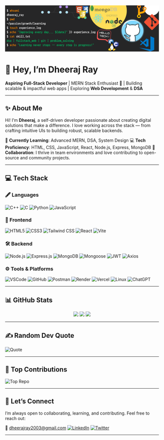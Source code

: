 ![Banner](https://github.com/DheerajRay-01/DheerajRay-01/blob/main/gitBanner.png)

# 👋 Hey, I’m Dheeraj Ray

**Aspiring Full-Stack Developer** | MERN Stack Enthusiast 🚀 | Building scalable & impactful web apps | Exploring **Web Development** & **DSA**

---

## ✨ About Me

Hi! I’m **Dheeraj**, a self-driven developer passionate about creating digital solutions that make a difference. I love working across the stack — from crafting intuitive UIs to building robust, scalable backends.

🌱 **Currently Learning**: Advanced MERN, DSA, System Design
💻 **Tech Proficiency**: HTML, CSS, JavaScript, React, Node.js, Express, MongoDB
🤝 **Collaboration**: I thrive in team environments and love contributing to open-source and community projects.

---

## 💻 Tech Stack

### 🖋 Languages

![C++](https://img.shields.io/badge/C++-00599C?style=for-the-badge\&logo=c%2B%2B\&logoColor=white)
![C](https://img.shields.io/badge/C-00599C?style=for-the-badge\&logo=c\&logoColor=white)
![Python](https://img.shields.io/badge/Python-3776AB?style=for-the-badge\&logo=python\&logoColor=white)
![JavaScript](https://img.shields.io/badge/JavaScript-F7DF1E?style=for-the-badge\&logo=javascript\&logoColor=black)

### 🎨 Frontend

![HTML5](https://img.shields.io/badge/HTML5-E34F26?style=for-the-badge\&logo=html5\&logoColor=white)
![CSS3](https://img.shields.io/badge/CSS3-1572B6?style=for-the-badge\&logo=css3\&logoColor=white)
![Tailwind CSS](https://img.shields.io/badge/TailwindCSS-38B2AC?style=for-the-badge\&logo=tailwind-css\&logoColor=white)
![React](https://img.shields.io/badge/React-61DAFB?style=for-the-badge\&logo=react\&logoColor=black)
![Vite](https://img.shields.io/badge/Vite-646CFF?style=for-the-badge\&logo=vite\&logoColor=white)

### 🛠 Backend

![Node.js](https://img.shields.io/badge/Node.js-339933?style=for-the-badge\&logo=node.js\&logoColor=white)
![Express.js](https://img.shields.io/badge/Express.js-000000?style=for-the-badge\&logo=express\&logoColor=white)
![MongoDB](https://img.shields.io/badge/MongoDB-47A248?style=for-the-badge\&logo=mongodb\&logoColor=white)
![Mongoose](https://img.shields.io/badge/Mongoose-A33E1F?style=for-the-badge\&logoColor=white)
![JWT](https://img.shields.io/badge/JWT-FFB13B?style=for-the-badge\&logo=json-web-tokens\&logoColor=white)
![Axios](https://img.shields.io/badge/Axios-5A29E4?style=for-the-badge\&logo=axios\&logoColor=white)

### ⚙️ Tools & Platforms

![VSCode](https://img.shields.io/badge/VS%20Code-0078D7?style=for-the-badge\&logo=visual-studio-code\&logoColor=white)
![GitHub](https://img.shields.io/badge/GitHub-181717?style=for-the-badge\&logo=github\&logoColor=white)
![Postman](https://img.shields.io/badge/Postman-FF6C37?style=for-the-badge\&logo=postman\&logoColor=white)
![Render](https://img.shields.io/badge/Render-003CFF?style=for-the-badge\&logo=render\&logoColor=white)
![Vercel](https://img.shields.io/badge/Vercel-000000?style=for-the-badge\&logo=vercel\&logoColor=white)
![Linux](https://img.shields.io/badge/Linux-FCC624?style=for-the-badge\&logo=linux\&logoColor=black)
![ChatGPT](https://img.shields.io/badge/ChatGPT-74aa9c?style=for-the-badge\&logo=openai\&logoColor=white)

---

## 📊 GitHub Stats

<div align="center">
  <img src="https://github-readme-stats.vercel.app/api?username=DheerajRay-01&theme=tokyonight&show_icons=true&hide_border=true" width="48%"/>
  <img src="https://github-readme-stats.vercel.app/api/top-langs/?username=DheerajRay-01&layout=compact&theme=tokyonight&hide_border=true" width="43%"/>
  <img src="https://github-readme-streak-stats.herokuapp.com?user=DheerajRay-01&theme=tokyonight&hide_border=true" width="48%"/>
</div>

---

## ✍️ Random Dev Quote

![Quote](https://quotes-github-readme.vercel.app/api?type=horizontal\&theme=radical)

---

## 🚀 Top Contributions

![Top Repo](https://github-contributor-stats.vercel.app/api?username=DheerajRay-01\&limit=5\&theme=tokyonight\&combine_all_yearly_contributions=true)

---

## 🤝 Let’s Connect

I’m always open to collaborating, learning, and contributing. Feel free to reach out:

📧 [dheerajray2003@gmail.com](mailto:dheerajray2003@gmail.com)
[![LinkedIn](https://img.shields.io/badge/LinkedIn-0077B5?style=for-the-badge\&logo=linkedin\&logoColor=white)](https://linkedin.com/in/dheeraj-ray-628853291)
[![Twitter](https://img.shields.io/badge/Twitter-1DA1F2?style=for-the-badge\&logo=twitter\&logoColor=white)](https://x.com/DheerajRay2003?t=CRaU7pTfTIzBfctvRMWvGA&s=35)

---
